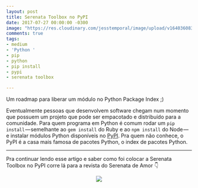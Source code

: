 ```yaml
---
layout: post
title: Serenata Toolbox no PyPI
date: 2017-07-27 00:00:00 -0300
image: "https://res.cloudinary.com/jesstemporal/image/upload/v1640360835/covers/click-2_f4fsdc.png"
comments: true
tags:
- medium
- 'Python '
- pip
- python
- pip install
- pypi
- serenata toolbox

---
```

Um roadmap para liberar um módulo no Python Package Index ;)


Eventualmente pessoas que desenvolvem software chegam num momento que possuem um projeto que pode ser empacotado e distribuído para a comunidade. Para quem programa em Python é comum rodar um `pip install` — semelhante ao `gem install` do Ruby e ao `npm install` do Node — e instalar módulos Python disponíveis no [PyPI](https://pypi.org/). Pra quem não conhece, o PyPI é a casa mais famosa de pacotes Python, o index de pacotes Python.

***

Pra continuar lendo esse artigo e saber como foi colocar a Serenata Toolbox no PyPI corre lá para a revista do Serenata de Amor 👇

<center>
<a href="https://medium.com/serenata/serenata-toolbox-no-pypi-2713e3dd4d42">

<img src="https://res.cloudinary.com/jesstemporal/image/upload/v1640370979/clique-aqui-para-ler_zie2kp.png" />

</a>
</center>